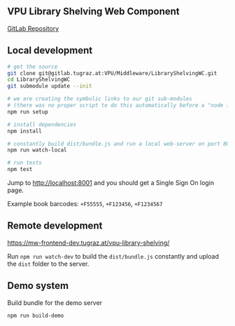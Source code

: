 ## VPU Library Shelving Web Component

[GitLab Repository](https://gitlab.tugraz.at/VPU/Middleware/LibraryShelvingWC)

## Local development

```bash
# get the source
git clone git@gitlab.tugraz.at:VPU/Middleware/LibraryShelvingWC.git
cd LibraryShelvingWC
git submodule update --init

# we are creating the symbolic links to our git sub-modules
# (there was no proper script to do this automatically before a "node install"
npm run setup

# install dependencies
npm install

# constantly build dist/bundle.js and run a local web-server on port 8001 
npm run watch-local

# run tests
npm test
```

Jump to <http://localhost:8001> and you should get a Single Sign On login page.

Example book barcodes: `+F55555`, `+F123456`, `+F1234567`


## Remote development

<https://mw-frontend-dev.tugraz.at/vpu-library-shelving/>

Run `npm run watch-dev` to build the `dist/bundle.js` constantly and upload the `dist` folder to the server.

## Demo system

Build bundle for the demo server

```bash
npm run build-demo
```
